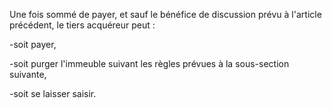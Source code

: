 Une fois sommé de payer, et sauf le bénéfice de discussion prévu à l'article précédent, le tiers acquéreur peut :

-soit payer,

-soit purger l'immeuble suivant les règles prévues à la sous-section suivante,

-soit se laisser saisir.
